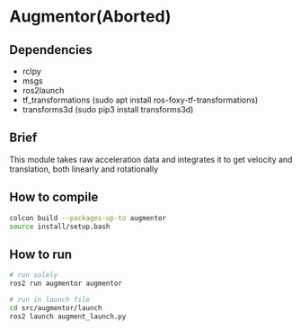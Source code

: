# Augmentor(Aborted)

## Dependencies
* rclpy
* msgs
* ros2launch
* tf_transformations   (sudo apt install ros-foxy-tf-transformations)
* transforms3d         (sudo pip3 install transforms3d)

## Brief
This module takes raw acceleration data and integrates it to get velocity and translation, both linearly and rotationally

## How to compile
```sh
colcon build --packages-up-to augmentor
source install/setup.bash
```

## How to run
```sh
# run solely
ros2 run augmentor augmentor

# run in launch file
cd src/augmentor/launch
ros2 launch augment_launch.py 
```